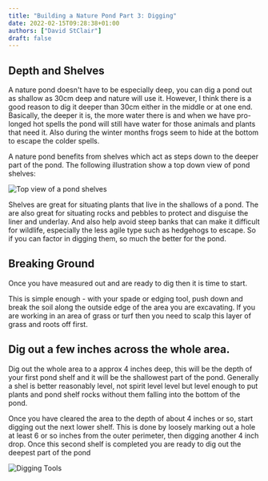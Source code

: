 ```yaml
---
title: "Building a Nature Pond Part 3: Digging"
date: 2022-02-15T09:28:38+01:00
authors: ["David StClair"]
draft: false
---
```

## Depth and Shelves
A nature pond doesn't have to be especially deep, you can dig a pond out as shallow as 30cm deep and nature will use it. However, I think there is a good reason to dig it deeper than 30cm either in the middle or at one end. Basically, the deeper it is, the more water there is and when we have pro-longed hot spells the pond will still have water for those animals and plants that need it. Also during the winter months frogs seem to hide at the bottom to escape the colder spells.

A nature pond benefits from shelves which act as steps down to the deeper part of the pond.  The following illustration show a top down view of pond shelves:

![Top view of a pond shelves](../pond-shelves-birdsview.png)

Shelves are great for situating plants that live in the shallows of a pond.  The are also great for situating rocks and pebbles to protect and disguise the liner and underlay. And also help avoid steep banks that can make it difficult for wildlife, especially the less agile type such as hedgehogs to escape.  So if you can factor in digging them, so much the better for the pond.

## Breaking Ground
Once you have measured out and are ready to dig then it is time to start.

This is simple enough - with your spade or edging tool, push down and break the soil along the outside edge of the area you are excavating. If you are working in an area of grass or turf then you need to scalp this layer of grass and roots off first.

## Dig out a few inches across the whole area.  
Dig out the whole area to a approx 4 inches deep, this will be the depth of your first pond shelf and it will be the shallowest part of the pond. Generally a shel is better reasonably level, not spirit level level but level enough to put plants and pond shelf rocks without them falling into the bottom of the pond.

Once you have cleared the area to the depth of about 4 inches or so, start digging out the next lower shelf.  This is done by loosely marking out a hole at least 6 or so inches from the outer perimeter, then digging another 4 inch drop.  Once this second shelf is completed you are ready to dig out the deepest part of the pond

![Digging Tools](../two-shelves-digging.jpg)
